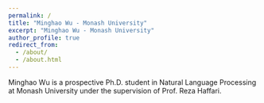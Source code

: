 ```yaml
---
permalink: /
title: "Minghao Wu - Monash University"
excerpt: "Minghao Wu - Monash University"
author_profile: true
redirect_from: 
  - /about/
  - /about.html
---
```


Minghao Wu is a prospective Ph.D. student in Natural Language Processing at Monash University under the supervision of Prof. Reza Haffari.